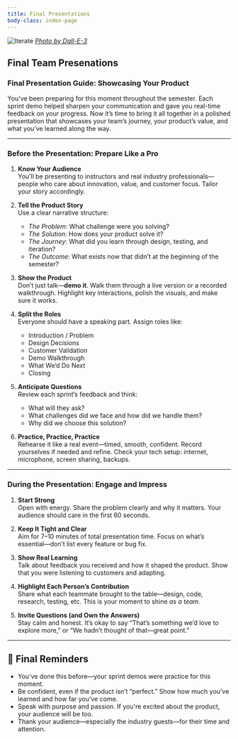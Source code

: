 ```yaml
---
title: Final Presentations
body-class: index-page
---
```


![Iterate]({{URLROOT}}/shared/img/sprint-presentation.png)
*[Photo by Dall-E-3](https://openai.com/dall-e-3)*

## Final Team Presenations

### Final Presentation Guide: Showcasing Your Product


You’ve been preparing for this moment throughout the semester. Each sprint demo helped sharpen your communication and gave you real-time feedback on your progress. Now it’s time to bring it all together in a polished presentation that showcases your team’s journey, your product’s value, and what you’ve learned along the way.

---

### Before the Presentation: Prepare Like a Pro

1. **Know Your Audience**  
   You’ll be presenting to instructors and real industry professionals—people who care about innovation, value, and customer focus. Tailor your story accordingly.

2. **Tell the Product Story**  
Use a clear narrative structure:  

    - *The Problem*: What challenge were you solving?  
    - *The Solution*: How does your product solve it?  
    - *The Journey*: What did you learn through design, testing, and iteration?  
    - *The Outcome*: What exists now that didn’t at the beginning of the semester?

3. **Show the Product**  
Don’t just talk—**demo it**. Walk them through a live version or a recorded walkthrough. Highlight key interactions, polish the visuals, and make sure it works.

4. **Split the Roles**  
Everyone should have a speaking part. Assign roles like:  

    - Introduction / Problem  
    - Design Decisions  
    - Customer Validation  
    - Demo Walkthrough  
    - What We’d Do Next  
    - Closing

5. **Anticipate Questions**  
Review each sprint’s feedback and think:

    - What will they ask?  
    - What challenges did we face and how did we handle them?  
    - Why did we choose this solution?

6. **Practice, Practice, Practice**  
Rehearse it like a real event—timed, smooth, confident. Record yourselves if needed and refine. Check your tech setup: internet, microphone, screen sharing, backups.

---

### During the Presentation: Engage and Impress

1. **Start Strong**  
   Open with energy. Share the problem clearly and why it matters. Your audience should care in the first 60 seconds.

2. **Keep It Tight and Clear**  
   Aim for 7–10 minutes of total presentation time. Focus on what’s essential—don’t list every feature or bug fix.

3. **Show Real Learning**  
   Talk about feedback you received and how it shaped the product. Show that you were listening to customers and adapting.

4. **Highlight Each Person’s Contribution**  
   Share what each teammate brought to the table—design, code, research, testing, etc. This is your moment to shine *as a team*.

5. **Invite Questions (and Own the Answers)**  
   Stay calm and honest. It’s okay to say “That’s something we’d love to explore more,” or “We hadn’t thought of that—great point.”

---

## 🎯 Final Reminders

- You’ve done this before—your sprint demos were practice for this moment.  
- Be confident, even if the product isn’t “perfect.” Show how much you’ve learned and how far you’ve come.  
- Speak with purpose and passion. If you're excited about the product, your audience will be too.  
- Thank your audience—especially the industry guests—for their time and attention.
